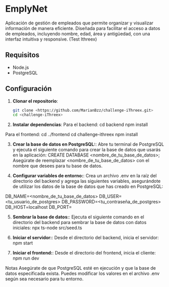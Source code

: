 # EmplyNet

Aplicación de gestión de empleados que permite organizar y visualizar información de manera eficiente. Diseñada para facilitar el acceso a datos de empleados, incluyendo nombre, edad, área y antigüedad, con una interfaz intuitiva y responsive. (Test Ithreex)

## Requisitos

- Node.js
- PostgreSQL

## Configuración

1. **Clonar el repositorio**:

   ```bash
   git clone <https://github.com/MarianBzz/challenge-iThreex.git>
   cd <challenge-iThreex>

   ```

2. **Instalar dependencias**:
   Para el backend:
   cd backend
   npm install

Para el frontend:
cd ../frontend
cd challenge-ithreex
npm install

3. **Crear la base de datos en PostgreSQL:**:
   Abre tu terminal de PostgreSQL y ejecuta el siguiente comando para crear la base de datos que usarás en la aplicación:
   CREATE DATABASE <nombre_de_tu_base_de_datos>;
   Asegúrate de reemplazar <nombre_de_tu_base_de_datos> con el nombre que desees para tu base de datos.

4. **Configurar variables de entorno:**:
   Crea un archivo .env en la raíz del directorio del backend y agrega las siguientes variables, asegurándote de utilizar los datos de la base de datos que has creado en PostgreSQL:

DB_NAME=<nombre_de_tu_base_de_datos>
DB_USER=<tu_usuario_de_postgres>
DB_PASSWORD=<tu_contraseña_de_postgres>
DB_HOST=localhost
DB_PORT=<puerto>

5. **Sembrar la base de datos:**:
   Ejecuta el siguiente comando en el directorio del backend para sembrar la base de datos con datos iniciales:
   npx ts-node src/seed.ts

6. **Iniciar el servidor:**:
   Desde el directorio del backend, inicia el servidor:
   npm start

7. **Iniciar el frontend:**:
   Desde el directorio del frontend, inicia el cliente:
   npm run dev

Notas
Asegúrate de que PostgreSQL esté en ejecución y que la base de datos especificada exista.
Puedes modificar los valores en el archivo .env según sea necesario para tu entorno.
